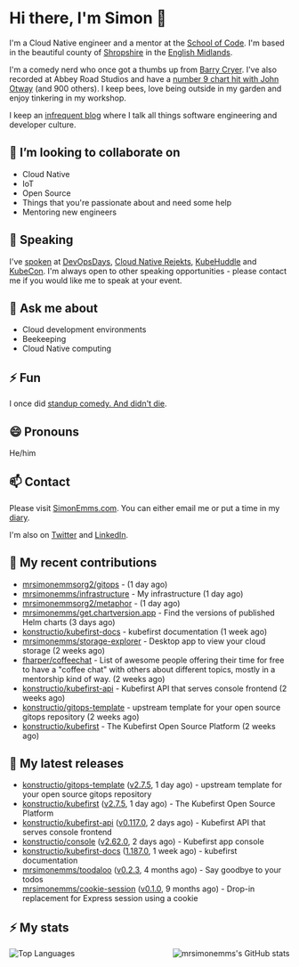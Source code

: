 # Hi there, I'm Simon 👋

I'm a Cloud Native engineer and a mentor at the [School of Code](https://www.schoolofcode.co.uk).
I'm based in the beautiful county of [Shropshire](https://en.wikipedia.org/wiki/Shropshire)
in the [English Midlands](https://en.wikipedia.org/wiki/Midlands).

I'm a comedy nerd who once got a thumbs up from [Barry Cryer](https://en.wikipedia.org/wiki/Barry_Cryer).
I've also recorded at Abbey Road Studios and have a [number 9 chart hit with John
Otway](https://www.youtube.com/watch?v=3BwOyVIlupg&ab_channel=JohnOtway) (and 900
others). I keep bees, love being outside in my garden and enjoy tinkering in my
workshop.

I keep an [infrequent blog](https://www.simonemms.com/blog) where I talk all
things software engineering and developer culture.

## 👯 I’m looking to collaborate on

- Cloud Native
- IoT
- Open Source
- Things that you're passionate about and need some help
- Mentoring new engineers

## 🎤 Speaking

I've [spoken](https://www.simonemms.com/speaking) at [DevOpsDays](https://devopsdays.org/),
[Cloud Native Rejekts](https://cloud-native.rejekts.io/), [KubeHuddle](https://kubehuddle.com)
and [KubeCon](https://www.cncf.io/kubecon-cloudnativecon-events/). I'm always
open to other speaking opportunities - please contact me if you would like me to
speak at your event.

## 💬 Ask me about

- Cloud development environments
- Beekeeping
- Cloud Native computing

## ⚡ Fun

I once did [standup comedy. And didn't die](https://www.youtube.com/watch?v=iy1EvJXH2ks&ab_channel=SimonEmms).

## 😄 Pronouns

He/him

## 📫 Contact

Please visit [SimonEmms.com](https://www.simonemms.com). You can either email me
or put a time in my [diary](https://diary.simonemms.com).

I'm also on [Twitter](https://twitter/theshroppiebeek) and [LinkedIn](https://www.linkedin.com/in/simonemms).

## 👷 My recent contributions
- [mrsimonemmsorg2/gitops](https://github.com/mrsimonemmsorg2/gitops) - 
  (1 day ago)
- [mrsimonemms/infrastructure](https://github.com/mrsimonemms/infrastructure) - My infrastructure
  (1 day ago)
- [mrsimonemmsorg2/metaphor](https://github.com/mrsimonemmsorg2/metaphor) - 
  (1 day ago)
- [mrsimonemms/get.chartversion.app](https://github.com/mrsimonemms/get.chartversion.app) - Find the versions of published Helm charts
  (3 days ago)
- [konstructio/kubefirst-docs](https://github.com/konstructio/kubefirst-docs) - kubefirst documentation
  (1 week ago)
- [mrsimonemms/storage-explorer](https://github.com/mrsimonemms/storage-explorer) - Desktop app to view your cloud storage
  (2 weeks ago)
- [fharper/coffeechat](https://github.com/fharper/coffeechat) - List of awesome people offering their time for free to have a &#34;coffee chat&#34; with others about different topics, mostly in a mentorship kind of way.
  (2 weeks ago)
- [konstructio/kubefirst-api](https://github.com/konstructio/kubefirst-api) - Kubefirst API that serves console frontend
  (2 weeks ago)
- [konstructio/gitops-template](https://github.com/konstructio/gitops-template) - upstream template for your open source gitops repository
  (2 weeks ago)
- [konstructio/kubefirst](https://github.com/konstructio/kubefirst) - The Kubefirst Open Source Platform
  (2 weeks ago)

## 🔭 My latest releases
- [konstructio/gitops-template](https://github.com/konstructio/gitops-template) ([v2.7.5](https://github.com/konstructio/gitops-template/releases/tag/v2.7.5),
  1 day ago) - upstream template for your open source gitops repository
- [konstructio/kubefirst](https://github.com/konstructio/kubefirst) ([v2.7.5](https://github.com/konstructio/kubefirst/releases/tag/v2.7.5),
  1 day ago) - The Kubefirst Open Source Platform
- [konstructio/kubefirst-api](https://github.com/konstructio/kubefirst-api) ([v0.117.0](https://github.com/konstructio/kubefirst-api/releases/tag/v0.117.0),
  2 days ago) - Kubefirst API that serves console frontend
- [konstructio/console](https://github.com/konstructio/console) ([v2.62.0](https://github.com/konstructio/console/releases/tag/v2.62.0),
  2 days ago) - Kubefirst app console
- [konstructio/kubefirst-docs](https://github.com/konstructio/kubefirst-docs) ([1.187.0](https://github.com/konstructio/kubefirst-docs/releases/tag/1.187.0),
  1 week ago) - kubefirst documentation
- [mrsimonemms/toodaloo](https://github.com/mrsimonemms/toodaloo) ([v0.2.3](https://github.com/mrsimonemms/toodaloo/releases/tag/v0.2.3),
  4 months ago) - Say goodbye to your todos
- [mrsimonemms/cookie-session](https://github.com/mrsimonemms/cookie-session) ([v0.1.0](https://github.com/mrsimonemms/cookie-session/releases/tag/v0.1.0),
  9 months ago) - Drop-in replacement for Express session using a cookie

## ⚡ My stats

<img
  align="right"
  alt="mrsimonemms's GitHub stats"
  src="https://github-readme-stats.vercel.app/api?username=mrsimonemms&count_private=1&show_icons=true&"
  />

![Top Languages](https://github-readme-stats.vercel.app/api/top-langs/?username=mrsimonemms)
